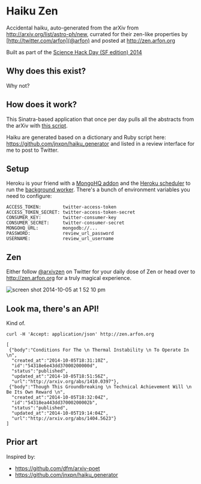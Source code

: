 Haiku Zen
======

Accidental haiku, auto-generated from the arXiv from http://arxiv.org/list/astro-ph/new, currated for their zen-like properties by [http://twitter.com/arfon](@arfon) and posted at http://zen.arfon.org


Built as part of the [Science Hack Day (SF edition) 2014](http://sf.sciencehackday.org/)

## Why does this exist?

Why not?

## How does it work?

This Sinatra-based application that once per day pulls all the abstracts from the arXiv with [this script](https://github.com/arfon/haiku/blob/master/runner.rb).

Haiku are generated based on a dictionary and Ruby script here: https://github.com/jnxpn/haiku_generator and listed in a review interface for me to post to Twitter.

## Setup

Heroku is your friend with a [MongoHQ addon](https://addons.heroku.com/mongohq) and the [Heroku scheduler](https://addons.heroku.com/scheduler) to run the [background worker](https://github.com/arfon/haiku/blob/master/runner.rb). There's a bunch of environment variables you need to configure:


```
ACCESS_TOKEN:        twitter-access-token
ACCESS_TOKEN_SECRET: twitter-access-token-secret
CONSUMER_KEY:        twitter-consumer-key
CONSUMER_SECRET:     twitter-consumer-secret
MONGOHQ_URL:         mongodb://...
PASSWORD:            review_url_password
USERNAME:            review_url_username
```

## Zen

Either follow [@arxivzen](http://twitter.com/arxivzen) on Twitter for your daily dose of Zen or head over to http://zen.arfon.org for a truly magical experience.

![screen shot 2014-10-05 at 1 52 10 pm](https://cloud.githubusercontent.com/assets/4483/4519933/88c0fc38-4cd1-11e4-85a7-e22d3396410d.png)

## Look ma, there's an API!

Kind of.

```
curl -H 'Accept: application/json' http://zen.arfon.org

[
 {"body":"Conditions For The \n Thermal Instability \n To Operate In \n",
  "created_at":"2014-10-05T18:31:10Z",
  "id":"54318e6e43dd37000200000d",
  "status":"published",
  "updated_at":"2014-10-05T18:51:56Z",
  "url":"http://arxiv.org/abs/1410.0397"},
 {"body":"Though This Groundbreaking \n Technical Achievement Will \n Be Its Own Reward \n",
  "created_at":"2014-10-05T18:32:04Z",
  "id":"54318ea443dd37000200002b",
  "status":"published",
  "updated_at":"2014-10-05T19:14:04Z",
  "url":"http://arxiv.org/abs/1404.5623"}
]  

```

## Prior art

Inspired by:

- https://github.com/dfm/arxiv-poet
- https://github.com/jnxpn/haiku_generator
